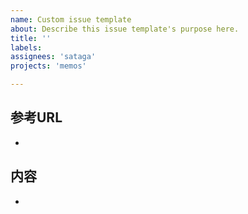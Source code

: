 ```yaml
---
name: Custom issue template
about: Describe this issue template's purpose here.
title: ''
labels: 
assignees: 'sataga'
projects: 'memos'

---
```


## 参考URL
-  

## 内容
-
